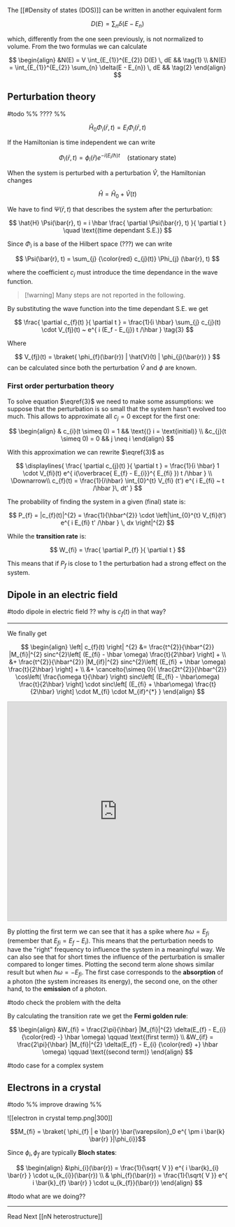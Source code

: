 The [[#Density of states (DOS)]] can be written in another equivalent form 

$$
D(E) = \sum_{n} \delta(E - E_{n})
$$

which, differently from the one seen previously, is not normalized to volume. From the two formulas we can calculate 

$$
\begin{align}
&N(E) = V \int_{E_{1}}^{E_{2}} D(E) \, dE && \tag{1}
\\
&N(E) = \int_{E_{1}}^{E_{2}} \sum_{n} \delta(E - E_{n}) \, dE && \tag{2}
\end{align}
$$

## Perturbation theory

#todo
%% ???? %%

$$
\hat{H}_{0} \Phi_{i} (\bar{r}, t) = E_{i} \Phi_{i} (\bar{r}, t)
$$

If the Hamiltonian is time independent we can write 

$$
\Phi_{i}(\bar{r}, t) = \phi_{i}(\bar{r}) e^{ -i( E_{i}/\hbar) t } \quad \text{(stationary state)}
$$

When the system is perturbed with a perturbation $\hat{V}$, the Hamiltonian changes 

$$
\hat{H} = \hat{H}_{0} + \hat{V}(t)
$$

We have to find $\Psi (\bar{r}, t)$ that describes the system after the perturbation: 

$$
\hat{H} \Psi(\bar{r}, t) = i \hbar \frac{ \partial \Psi(\bar{r}, t) }{ \partial t } \quad \text{(time dependant S.E.)}
$$

Since $\Phi_{i}$ is a base of the Hilbert space (???) we can write 

$$
\Psi(\bar{r}, t) = \sum_{j} {\color{red}  c_{j}(t)}  \Phi_{j} (\bar{r}, t)
$$

where the coefficient $c_{j}$ must introduce the time dependance in the wave function.

> [!warning] Many steps are not reported in the following.

By substituting the wave function into the time dependant S.E. we get 

$$
\frac{ \partial c_{f}(t) }{ \partial t } = \frac{1}{i \hbar} \sum_{j} c_{j}(t) \cdot V_{fj}(t) ~ e^{ i (E_f - E_{j}) t /\hbar } \tag{3}
$$

Where 

$$
V_{fj}(t) = \braket{ \phi_{f}(\bar{r}) | \hat{V}(t) | \phi_{j}(\bar{r}) } 
$$
can be calculated since both the perturbation $\hat{V}$ and $\phi$ are known.

### First order perturbation theory

To solve equation $\eqref{3}$ we need to make some assumptions: we suppose that the perturbation is so small that the system hasn't evolved too much. This allows to approximate all $c_{j} = 0$ except for the first one: 

$$
\begin{align}
& c_{i}(t \simeq 0) = 1 && \text{(} i = \text{initial)} \\
&c_{j}(t \simeq 0) = 0 && j \neq i
\end{align}
$$

With this approximation we can rewrite $\eqref{3}$ as 

$$
\displaylines{
\frac{ \partial c_{j}(t) }{ \partial t } = \frac{1}{i \hbar} 1 \cdot V_{fi}(t) e^{ i(\overbrace{ E_{f} - E_{i}}^{ E_{fi} }) t /\hbar } \\
\Downarrow\\
c_{f}(t) = \frac{1}{i\hbar} \int_{0}^{t} V_{fi} (t') e^{ i E_{fi} ~ t /\hbar }\, dt'
}
$$

The probability of finding the system in a given (final) state is:

$$
P_{f} = |c_{f}(t)|^{2} = \frac{1}{\hbar^{2}} \cdot \left|\int_{0}^{t} V_{fi}(t') e^{ i E_{fi} t' /\hbar } \, dx \right|^{2} 
$$

While the **transition rate** is:

$$
W_{fi} = \frac{ \partial P_{f} }{ \partial t } 
$$

This means that if $P_{f}$ is close to $1$ the perturbation had a strong effect on the system.

## Dipole in an electric field

#todo dipole in electric field ?? why is $c_{f}(t)$ in that way?

---

We finally get 

$$
\begin{align}
\left| c_{f}(t) \right| ^{2} &= \frac{t^{2}}{\hbar^{2}} |M_{fi}|^{2} sinc^{2}\left[ (E_{fi} - \hbar \omega) \frac{t}{2\hbar} \right] +  \\
&+ \frac{t^{2}}{\hbar^{2}} |M_{if}|^{2} sinc^{2}\left[ (E_{fi} + \hbar \omega) \frac{t}{2\hbar} \right] + \\
&+ \cancelto{\simeq 0}{ \frac{2t^{2}}{\hbar^{2}} \cos\left( \frac{\omega t}{\hbar} \right) sinc\left[ (E_{fi} - \hbar\omega) \frac{t}{2\hbar} \right] \cdot sinc\left[ (E_{fi} + \hbar\omega) \frac{t}{2\hbar} \right] \cdot M_{fi} \cdot M_{if}^{*} }
\end{align}
$$


<iframe src="https://www.desmos.com/calculator/es2d8sr5iz?embed" width="500" height="500" style="border: 1px solid #ccc" frameborder=0></iframe>

By plotting the first term we can see that it has a spike where $\hbar\omega = E_{fi}$ (remember that $E_{fi} = E_{f} - E_{i}$). This means that the perturbation needs to have the "right" frequency to influence the system in a meaningful way. We can also see that for short times the influence of the perturbation is smaller compared to longer times.
Plotting the second term alone shows similar result but when $\hbar\omega = -E_{fi}$.
The first case corresponds to the **absorption** of a photon (the system increases its energy), the second one, on the other hand, to the **emission** of a photon.

#todo check the problem with the delta

By calculating the transition rate we get the **Fermi golden rule**: 

$$
\begin{align}
&W_{fi} = \frac{2\pi}{\hbar} |M_{fi}|^{2} \delta(E_{f} - E_{i} {\color{red} -}  \hbar \omega) \qquad \text{(first term)} \\
&W_{if} = \frac{2\pi}{\hbar} |M_{fi}|^{2} \delta(E_{f} - E_{i} {\color{red} +}  \hbar \omega) \qquad \text{(second term)}
\end{align}
$$

#todo case for a complex system

## Electrons in a crystal

#todo %% improve drawing %%

![[electron in crystal temp.png|300]]

$$M_{fi} = \braket{ \phi_{f} | e \bar{r} \bar{\varepsilon}_0  e^{ \pm i \bar{k} \bar{r} }|\phi_{i}}$$

Since $\phi_{i}, \phi_{f}$ are typically **Bloch states**:

$$
\begin{align}
&\phi_{i}(\bar{r}) = \frac{1}{\sqrt{ V }} e^{ i \bar{k}_{i} \bar{r} } \cdot u_{k_{i}}(\bar{r}) \\
& \phi_{f}(\bar{r}) = \frac{1}{\sqrt{ V }} e^{  i \bar{k}_{f} \bar{r} } \cdot u_{k_{f}}(\bar{r})
\end{align} 
$$

#todo what are we doing??

---

Read Next [[nN heterostructure]]